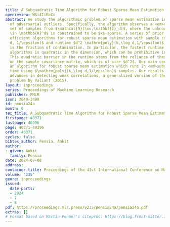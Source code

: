 ```yaml
---
title: A Subquadratic Time Algorithm for Robust Sparse Mean Estimation
openreview: WSi4IiMaCx
abstract: We study the algorithmic problem of sparse mean estimation in the presence
  of adversarial outliers. Specifically, the algorithm observes a <em>corrupted</em>
  set of samples from $\mathcal{N}(\mu,\mathbf{I}_d)$, where the unknown mean $\mu
  \in \mathbb{R}^d$ is constrained to be $k$-sparse. A series of prior works has developed
  efficient algorithms for robust sparse mean estimation with sample complexity $\mathrm{poly}(k,\log
  d, 1/\epsilon)$ and runtime $d^2 \mathrm{poly}(k,\log d,1/\epsilon)$, where $\epsilon$
  is the fraction of contamination. In particular, the fastest runtime of existing
  algorithms is quadratic in the dimension, which can be prohibitive in high dimensions.
  This quadratic barrier in the runtime stems from the reliance of these algorithms
  on the sample covariance matrix, which is of size $d^2$. Our main contribution is
  an algorithm for robust sparse mean estimation which runs in <em>subquadratic</em>
  time using $\mathrm{poly}(k,\log d,1/\epsilon)$ samples. Our results build on algorithmic
  advances in detecting weak correlations, a generalized version of the light-bulb
  problem by Valiant (2015).
layout: inproceedings
series: Proceedings of Machine Learning Research
publisher: PMLR
issn: 2640-3498
id: pensia24a
month: 0
tex_title: A Subquadratic Time Algorithm for Robust Sparse Mean Estimation
firstpage: 40371
lastpage: 40396
page: 40371-40396
order: 40371
cycles: false
bibtex_author: Pensia, Ankit
author:
- given: Ankit
  family: Pensia
date: 2024-07-08
address:
container-title: Proceedings of the 41st International Conference on Machine Learning
volume: '235'
genre: inproceedings
issued:
  date-parts:
  - 2024
  - 7
  - 8
pdf: https://proceedings.mlr.press/v235/pensia24a/pensia24a.pdf
extras: []
# Format based on Martin Fenner's citeproc: https://blog.front-matter.io/posts/citeproc-yaml-for-bibliographies/
---
```

